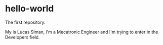 # hello-world
The first repository.

My is Lucas Siman, I'm a Mecatronic Engineer and I'm trying to enter in the Developers field.
